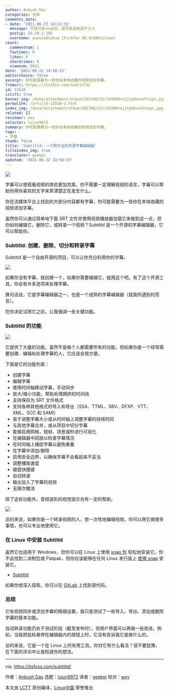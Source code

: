 ```yaml
---
author: Ankush Das
categories: 分享
comments_data:
- date: '2021-06-23 19:21:53'
  message: 可惜只有snap包，这可能会劝退不少人
  postip: 58.19.3.106
  username: yuexiaduzhuo [Firefox 89.0|GNU/Linux]
count:
  commentnum: 1
  favtimes: 0
  likes: 0
  sharetimes: 0
  viewnum: 5631
date: '2021-06-22 14:58:33'
editorchoice: false
excerpt: 你可能需要为一些你在本地收藏的视频添加字幕。
fromurl: https://itsfoss.com/subtitld/
id: 13510
islctt: true
banner_img: /data/attachment/album/202106/22/145800rejjtp9exvd7zvpn.jpg
permalink: /article-13510-1.html
index_img: /data/attachment/album/202106/22/145800rejjtp9exvd7zvpn.jpg.thumb.jpg
related: []
reviewer: wxy
selector: lujun9972
summary: 你可能需要为一些你在本地收藏的视频添加字幕。
tags:
- 字幕
thumb: false
title: 'Subtitld: 一个跨平台的开源字幕编辑器'
titleindex_img: true
translator: geekpi
updated: '2021-06-22 14:58:33'
---
```


![](/data/attachment/album/202106/22/145800rejjtp9exvd7zvpn.jpg)


字幕可以使观看视频的体验更加完美。你不需要一定理解视频的语言，字幕可以帮助你用你喜欢的文字来弄清楚正在发生什么。


你在流媒体平台上找到的大部分内容都有字幕，你可能需要为一些你在本地收藏的视频添加字幕。


虽然你可以通过简单地下载 SRT 文件并使用视频播放器加载它来做到这一点，但你如何编辑它，删除它，或转录一个视频？Subtitld 是一个开源的字幕编辑器，它可以帮助你。


### Subtitld: 创建、删除、切分和转录字幕


Subtitld 是一个自由开源的项目，可以让你充分利用你的字幕。


![](/data/attachment/album/202106/22/145835p7m7mr2rsmzm3qr7.png)


如果你没有字幕，就创建一个，如果你需要编辑它，就用这个吧。有了这个开源工具，你会有许多选项来处理字幕。


换句话说，它是字幕编辑器之一，也是一个成熟的字幕编辑器（就我所遇到的而言）。


在你决定试用它之前，让我强调一些关键功能。


### Subtitld 的功能


![](/data/attachment/album/202106/22/145837fjjjhq8zekohbplg.png)


它提供了大量的功能，虽然不是每个人都需要所有的功能，但如果你是一个经常需要创建、编辑和处理字幕的人，它应该会很方便。


下面是它的功能列表：


* 创建字幕
* 编辑字幕
* 使用时间轴移动字幕，手动同步
* 放大/缩小功能，帮助处理拥挤的时间线
* 支持保存为 SRT 文件格式
* 支持各种其他格式的导入和导出（SSA、TTML、SBV、DFXP、VTT、XML、SCC 和 SAMI）
* 易于调整字幕大小或从时间轴上调整字幕的持续时间
* 与其他字幕合并，或从项目中切分字幕
* 能够启用网格，按帧、场景或秒进行可视化
* 在编辑器中回放以检查字幕情况
* 在时间轴上捕捉字幕以避免重叠
* 在字幕中添加/删除
* 启用安全边界，以确保字幕不会看起来不妥当
* 调整播放速度
* 键盘快捷键
* 自动转录
* 输出加入了字幕的视频
* 无限次撤消


除了这些功能外，音频波形的视觉提示也有一定的帮助。


![](/data/attachment/album/202106/22/145840jfpbddmxwbddnwwq.png)


总的来说，如果你是一个转录视频的人，想一次性地编辑视频，你可以用它做很多事情，也可以专业地使用它。


### 在 Linux 中安装 Subtitld


虽然它也适用于 Windows，但你可以在 Linux 上使用 [snap 包](https://snapcraft.io/subtitld) 轻松地安装它。你不会找到二进制包或 Flatpak，但你应该能够在任何 Linux 发行版上 [使用 snap](https://itsfoss.com/use-snap-packages-ubuntu-16-04/) 安装它。


* [Subtitld](https://subtitld.jonata.org)


如果你想深入探索，你可以在 [GitLab](https://gitlab.com/jonata/subtitld) 上找到源代码。


### 总结


它有视频同步或添加字幕的精细设置，我只是测试了一些导入、导出、添加或删除字幕的基本功能。


自动转录功能仍处于测试阶段（截至发布时），但用户界面可以再做一些改进。例如，当我把鼠标悬停在编辑器内的按钮上时，它没有告诉我它是做什么的。


总的来说，它是一个在 Linux 上的有用工具。你对它有什么看法？请不要犹豫，在下面的评论中让我知道你的想法。




---


via: <https://itsfoss.com/subtitld/>


作者：[Ankush Das](https://itsfoss.com/author/ankush/) 选题：[lujun9972](https://github.com/lujun9972) 译者：[geekpi](https://github.com/geekpi) 校对：[wxy](https://github.com/wxy)


本文由 [LCTT](https://github.com/LCTT/TranslateProject) 原创编译，[Linux中国](https://linux.cn/) 荣誉推出